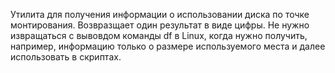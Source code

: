 Утилита для получения информации о использовании диска по точке монтирования. 
Возвразщает один результат в виде цифры. 
Не нужно извращаться с вывовдом команды df в Linux, когда нужно получить, например, информацию только о размере используемого места и далее использовать в скриптах.
